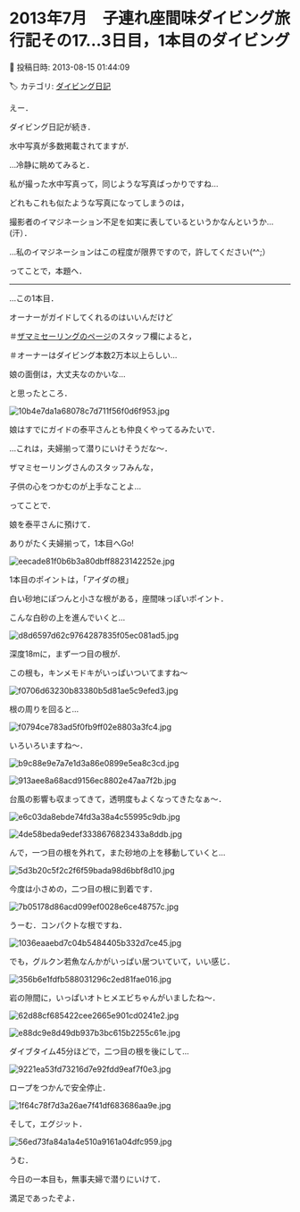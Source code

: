 # 2013年7月　子連れ座間味ダイビング旅行記その17…3日目，1本目のダイビング

📅 投稿日時: 2013-08-15 01:44:09

🏷️ カテゴリ: [ダイビング日記](ce3a7a8d424d112fce83ee85c81a0e344.md)

えー．


ダイビング日記が続き．


水中写真が多数掲載されてますが．





…冷静に眺めてみると．


私が撮った水中写真って，同じような写真ばっかりですね…


どれもこれも似たような写真になってしまうのは，


撮影者のイマジネーション不足を如実に表しているというかなんというか…(汗）．


…私のイマジネーションはこの程度が限界ですので，許してください(^^;）





ってことで，本題へ．


-----





…この1本目．


オーナーがガイドしてくれるのはいいんだけど


＃[ザマミセーリングのページ](http://www.zamami.net/)のスタッフ欄によると，


＃オーナーはダイビング本数2万本以上らしい…





娘の面倒は，大丈夫なのかいな…


と思ったところ．




![10b4e7da1a68078c7d711f56f0d6f953.jpg](images/10b4e7da1a68078c7d711f56f0d6f953.jpg)




娘はすでにガイドの泰平さんとも仲良くやってるみたいで．





…これは，夫婦揃って潜りにいけそうだな～．


ザマミセーリングさんのスタッフみんな，


子供の心をつかむのが上手なことよ…





ってことで．


娘を泰平さんに預けて．


ありがたく夫婦揃って，1本目へGo!




![eecade81f0b6b3a80dbff8823142252e.jpg](images/eecade81f0b6b3a80dbff8823142252e.jpg)




1本目のポイントは，「アイダの根」


白い砂地にぽつんと小さな根がある，座間味っぽいポイント．





こんな白砂の上を進んでいくと…




![d8d6597d62c9764287835f05ec081ad5.jpg](images/d8d6597d62c9764287835f05ec081ad5.jpg)




深度18mに，まず一つ目の根が．


この根も，キンメモドキがいっぱいついてますね～




![f0706d63230b83380b5d81ae5c9efed3.jpg](images/f0706d63230b83380b5d81ae5c9efed3.jpg)




根の周りを回ると…




![f0794ce783ad5f0fb9ff02e8803a3fc4.jpg](images/f0794ce783ad5f0fb9ff02e8803a3fc4.jpg)




いろいろいますね～．




![b9c88e9e7a7e1d3a86e0899e5ea8c3cd.jpg](images/b9c88e9e7a7e1d3a86e0899e5ea8c3cd.jpg)









![913aee8a68acd9156ec8802e47aa7f2b.jpg](images/913aee8a68acd9156ec8802e47aa7f2b.jpg)




台風の影響も収まってきて，透明度もよくなってきたなぁ～．




![e6c03da8ebde74fd3a38a4c55995c9db.jpg](images/e6c03da8ebde74fd3a38a4c55995c9db.jpg)









![4de58beda9edef3338676823433a8ddb.jpg](images/4de58beda9edef3338676823433a8ddb.jpg)







んで，一つ目の根を外れて，また砂地の上を移動していくと…




![5d3b20c5f2c2f6f59bada98d6bbf8d10.jpg](images/5d3b20c5f2c2f6f59bada98d6bbf8d10.jpg)




今度は小さめの，二つ目の根に到着です．




![7b05178d86acd099ef0028e6ce48757c.jpg](images/7b05178d86acd099ef0028e6ce48757c.jpg)




うーむ．コンパクトな根ですね．




![1036eaaebd7c04b5484405b332d7ce45.jpg](images/1036eaaebd7c04b5484405b332d7ce45.jpg)




でも，グルクン若魚なんかがいっぱい居ついていて，いい感じ．




![356b6e1fdfb588031296c2ed81fae016.jpg](images/356b6e1fdfb588031296c2ed81fae016.jpg)




岩の隙間に，いっぱいオトヒメエビちゃんがいましたね～．




![62d88cf685422cee2665e901cd0241e2.jpg](images/62d88cf685422cee2665e901cd0241e2.jpg)









![e88dc9e8d49db937b3bc615b2255c61e.jpg](images/e88dc9e8d49db937b3bc615b2255c61e.jpg)




ダイブタイム45分ほどで，二つ目の根を後にして…




![9221ea53fd73216d7e92fdd9eaf7f0e3.jpg](images/9221ea53fd73216d7e92fdd9eaf7f0e3.jpg)




ロープをつかんで安全停止．




![1f64c78f7d3a26ae7f41df683686aa9e.jpg](images/1f64c78f7d3a26ae7f41df683686aa9e.jpg)




そして，エグジット．




![56ed73fa84a1a4e510a9161a04dfc959.jpg](images/56ed73fa84a1a4e510a9161a04dfc959.jpg)







うむ．


今日の一本目も，無事夫婦で潜りにいけて．


満足であったぞよ．

